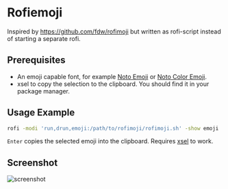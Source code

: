 # Rofiemoji

Inspired by https://github.com/fdw/rofimoji but written as rofi-script instead of starting a separate rofi.

## Prerequisites

 * An emoji capable font, for example [Noto Emoji](https://www.google.com/get/noto/#emoji-zsye) or [Noto Color Emoji](https://www.google.com/get/noto/#emoji-zsye-color).
 * xsel to copy the selection to the clipboard. You should find it in your package manager.

## Usage Example
```sh
rofi -modi 'run,drun,emoji:/path/to/rofimoji/rofimoji.sh' -show emoji
```

`Enter` copies the selected emoji into the clipboard. Requires [xsel](https://linux.die.net/man/1/xsel) to work.

## Screenshot

![screenshot](https://raw.githubusercontent.com/nkoehring/rofiemoji/master/scrot.png)


